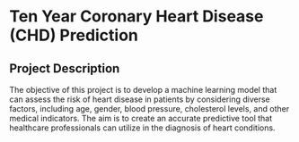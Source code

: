 # Ten Year Coronary Heart Disease (CHD) Prediction


## Project Description
The objective of this project is to develop a machine learning model that can assess the risk of heart disease in patients by considering diverse factors, including age, gender, blood pressure, cholesterol levels, and other medical indicators. The aim is to create an accurate predictive tool that healthcare professionals can utilize in the diagnosis of heart conditions.